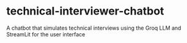 # technical-interviewer-chatbot
A chatbot that simulates technical interviews using the Groq LLM and StreamLit for the user interface
